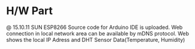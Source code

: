 
# H/W Part


@ 15.10.11 SUN
ESP8266 Source code for Arduino IDE is uploaded. Web connection in local network area can be available by mDNS protocol. 
Web shows the local IP Adress and DHT Sensor Data(Temperature, Humidity)

